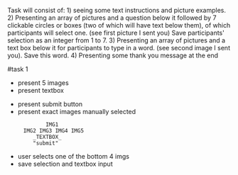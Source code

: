 Task will consist of: 1) seeing some text instructions and picture examples.  2) Presenting an array
of pictures and a question below it followed by 7 clickable circles or boxes (two of which will have
text below them), of which participants will select one. (see first picture I sent you) Save
participants' selection as an integer from 1 to 7.  3) Presenting an array of pictures and a text
box below it for participants to type in a word. (see second image I sent you). Save this word.  4)
Presenting some thank you message at the end

#task 1
 * present 5 images
 * present textbox
 - present submit button
 - present exact images manually selected
```
            IMG1 
     IMG2 IMG3 IMG4 IMG5 
        _TEXTBOX_ 
        "submit"
```      
        
- user selects one of the bottom 4 imgs
- save selection and textbox input
